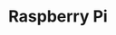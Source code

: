 ---
layout: device
title: Raspberry Pi

boardname: Raspberry Pi Model B/B+
releaseversion: v0.7
imagefile: syncloud-raspberrypi-v0.7.img
boardpicture: board-raspberrypi-modelb.jpg
boardsite: http://www.raspberrypi.org
storagetype: external USB
base-image-name: Raspbian
base-image-url: http://www.raspberrypi.org/downloads
schema-picrute: schema-raspberrypi-logo.png
---